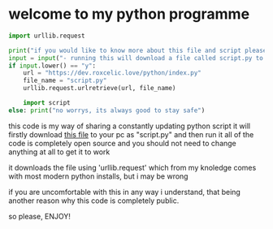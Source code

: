 # welcome to my python programme

```py
import urllib.request

print("if you would like to know more about this file and script please check out \"https://github.com/roxcelic/dev/python/README.md \" ")
input = input("- running this will download a file called script.py to your computer in this directory, is that okay (y/n) -")
if input.lower() == "y":
    url = "https://dev.roxcelic.love/python/index.py"
    file_name = "script.py"
    urllib.request.urlretrieve(url, file_name)

    import script
else: print("no worrys, its always good to stay safe")
```

this code is my way of sharing a constantly updating python script
it will firstly download [this file](index.py) to your pc as "script.py" and then run it
all of the code is completely open source and you should not need to change anything at all to get it to work

it downloads the file using 'urllib.request' which from my knoledge comes with most modern python installs, but i may be wrong

if you are uncomfortable with this in any way i understand, that being another reason why this code is completely public.

so please, ENJOY!